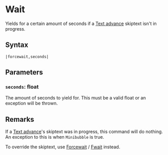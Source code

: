 # Wait

Yields for a certain amount of seconds if a [Text advance](../../Related%20Systems/Text%20advance.md) skiptext isn't in progress.

## Syntax

````
|forcewait,seconds|
````

## Parameters

### `seconds`: float

The amount of seconds to yield for. This must be a valid float or an exception will be thrown.

## Remarks

If a [Text advance](../../Related%20Systems/Text%20advance.md)'s skiptext was in progress, this command will do nothing. An exception to this is when `Minibubble` is true.

To override the skiptext, use [Forcewait](Forcewait.md) / [Fwait](Fwait.md) instead.
